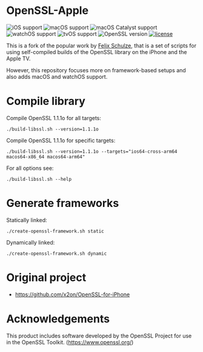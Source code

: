 # OpenSSL-Apple

![iOS support](https://img.shields.io/badge/iOS-12+-blue.svg)
![macOS support](https://img.shields.io/badge/macOS-10.14+-blue.svg)
![macOS Catalyst support](https://img.shields.io/badge/macOS%20Catalyst-10.14+-blue.svg)
![watchOS support](https://img.shields.io/badge/watchOS-4.0+-blue.svg)
![tvOS support](https://img.shields.io/badge/tvOS-12+-blue.svg)
![OpenSSL version](https://img.shields.io/badge/OpenSSL-1.1.1o-green.svg)
[![license](https://img.shields.io/badge/license-Apache%202.0-lightgrey.svg)](LICENSE)

This is a fork of the popular work by [Felix Schulze](https://github.com/x2on), that is a set of scripts for using self-compiled builds of the OpenSSL library on the iPhone and the Apple TV.

However, this repository focuses more on framework-based setups and also adds macOS and watchOS support.

# Compile library

Compile OpenSSL 1.1.1o for all targets:

```
./build-libssl.sh --version=1.1.1o
```

Compile OpenSSL 1.1.1o for specific targets:

```
./build-libssl.sh --version=1.1.1o --targets="ios64-cross-arm64 macos64-x86_64 macos64-arm64"
```

For all options see:

```
./build-libssl.sh --help
```

# Generate frameworks

Statically linked:

```
./create-openssl-framework.sh static
```

Dynamically linked:

```
./create-openssl-framework.sh dynamic
```

# Original project

* <https://github.com/x2on/OpenSSL-for-iPhone>

# Acknowledgements

This product includes software developed by the OpenSSL Project for use in the OpenSSL Toolkit. (<https://www.openssl.org/>)
